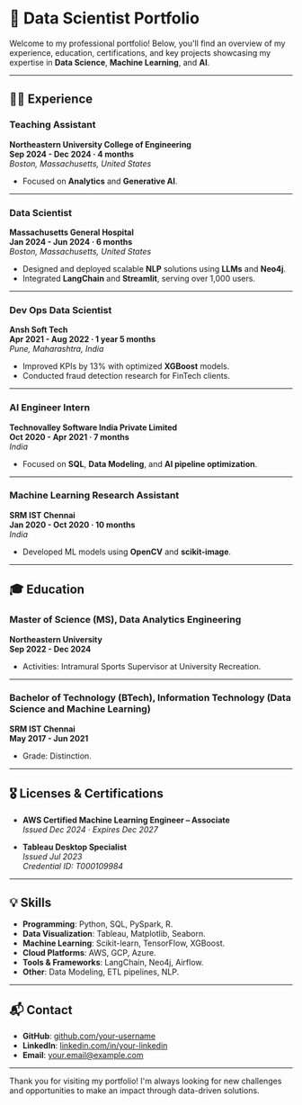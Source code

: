 # 🚀 Data Scientist Portfolio

Welcome to my professional portfolio! Below, you'll find an overview of my experience, education, certifications, and key projects showcasing my expertise in **Data Science**, **Machine Learning**, and **AI**.

---

## 🧑‍💻 Experience

### **Teaching Assistant**  
**Northeastern University College of Engineering**  
**Sep 2024 - Dec 2024 · 4 months**  
*Boston, Massachusetts, United States*  
- Focused on **Analytics** and **Generative AI**.

---

### **Data Scientist**  
**Massachusetts General Hospital**  
**Jan 2024 - Jun 2024 · 6 months**  
*Boston, Massachusetts, United States*  
- Designed and deployed scalable **NLP** solutions using **LLMs** and **Neo4j**.
- Integrated **LangChain** and **Streamlit**, serving over 1,000 users.

---

### **Dev Ops Data Scientist**  
**Ansh Soft Tech**  
**Apr 2021 - Aug 2022 · 1 year 5 months**  
*Pune, Maharashtra, India*  
- Improved KPIs by 13% with optimized **XGBoost** models.
- Conducted fraud detection research for FinTech clients.

---

### **AI Engineer Intern**  
**Technovalley Software India Private Limited**  
**Oct 2020 - Apr 2021 · 7 months**  
*India*  
- Focused on **SQL**, **Data Modeling**, and **AI pipeline optimization**.

---

### **Machine Learning Research Assistant**  
**SRM IST Chennai**  
**Jan 2020 - Oct 2020 · 10 months**  
*India*  
- Developed ML models using **OpenCV** and **scikit-image**.

---

## 🎓 Education

### **Master of Science (MS), Data Analytics Engineering**  
**Northeastern University**  
**Sep 2022 - Dec 2024**  
- Activities: Intramural Sports Supervisor at University Recreation.

---

### **Bachelor of Technology (BTech), Information Technology (Data Science and Machine Learning)**  
**SRM IST Chennai**  
**May 2017 - Jun 2021**  
- Grade: Distinction.

---

## 🎖 Licenses & Certifications

- **AWS Certified Machine Learning Engineer – Associate**  
  *Issued Dec 2024 · Expires Dec 2027*

- **Tableau Desktop Specialist**  
  *Issued Jul 2023*  
  *Credential ID: T000109984*

---

## 💡 Skills

- **Programming**: Python, SQL, PySpark, R.  
- **Data Visualization**: Tableau, Matplotlib, Seaborn.  
- **Machine Learning**: Scikit-learn, TensorFlow, XGBoost.  
- **Cloud Platforms**: AWS, GCP, Azure.  
- **Tools & Frameworks**: LangChain, Neo4j, Airflow.  
- **Other**: Data Modeling, ETL pipelines, NLP.

---

## 📬 Contact

- **GitHub**: [github.com/your-username](https://github.com/your-username)  
- **LinkedIn**: [linkedin.com/in/your-linkedin](https://linkedin.com/in/your-linkedin)  
- **Email**: your.email@example.com  

---

Thank you for visiting my portfolio! I'm always looking for new challenges and opportunities to make an impact through data-driven solutions.
